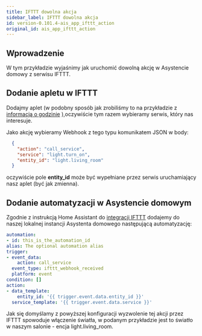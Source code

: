 ```yaml
---
title: IFTTT dowolna akcja
sidebar_label: IFTTT dowolna akcja
id: version-0.101.4-ais_app_ifttt_action
original_id: ais_app_ifttt_action
---
```


## Wprowadzenie

W tym przykładzie wyjaśnimy jak uruchomić dowolną akcję w Asystencie domowy z serwisu IFTTT.


## Dodanie apletu w IFTTT

Dodajmy aplet (w podobny sposób jak zrobiliśmy to na przykładzie z [informacją o godzinie](ais_app_ifttt_time) ),oczywiście tym razem wybieramy serwis, który nas interesuje.

Jako akcję wybieramy Webhook z tego typu komunikatem JSON w body:

``` json
  {
    "action": "call_service",
    "service": "light.turn_on",
    "entity_id": "light.living_room"
  }
```

oczywiście pole **entity_id** może być wypełniane przez serwis uruchamiający nasz aplet (być jak zmienna).

## Dodanie automatyzacji w Asystencie domowym

Zgodnie z instrukcją Home Assistant do [integracji IFTTT](https://www.home-assistant.io/integrations/ifttt/) dodajemy do naszej lokalnej instancji Asystenta domowego następującą automatyzację:

``` yaml
automation:
- id: this_is_the_automation_id
alias: The optional automation alias
trigger:
- event_data:
    action: call_service
  event_type: ifttt_webhook_received
  platform: event
condition: []
action:
- data_template:
    entity_id: '{{ trigger.event.data.entity_id }}'
  service_template: '{{ trigger.event.data.service }}'
```

Jak się domyślamy z powyższej konfiguracji wyzwolenie tej akcji przez IFTTT spowoduje włączenie światła, w podanym przykładzie jest to światło w naszym salonie - encja light.living_room.
